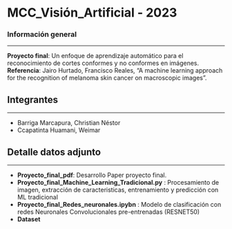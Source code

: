 # MCC_Visión_Artificial - 2023

### Información general
***
**Proyecto final**: Un enfoque de aprendizaje automático para el reconocimiento de cortes conformes y no conformes en imágenes. <br>
**Referencia**: Jairo Hurtado, Francisco Reales, “A machine learning approach for the recognition of melanoma skin cancer on macroscopic images”. 

## Integrantes
***
*  Barriga Marcapura, Christian Néstor 
*  Ccapatinta Huamani, Weimar


## Detalle datos adjunto
***
* **Proyecto_final_pdf**: Desarrollo Paper proyecto final. 
* **Proyecto_final_Machine_Learning_Tradicional.py** : Procesamiento de imagen, extracción de caracteristicas, entrenamiento y predicción con ML tradicional
* **Proyecto_final_Redes_neuronales.ipybn** : Modelo de clasificación con redes Neuronales Convolucionales pre-entrenadas (RESNET50)
* **Dataset**

